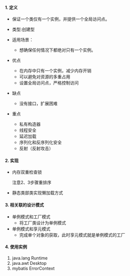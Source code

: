 #### 1. 定义
- 保证一个类仅有一个实例，并提供一个全局访问点。
- 类型:创建型
- 适用场景：
    - 想确保任何情况下都绝对只有一个实例。
- 优点
    - 在内存中只有一个实例，减少内存开销
    - 可以避免对资源的多重占用
    - 设置全局访问点，严格控制访问
- 缺点
    - 没有接口，扩展困难

- 重点
    - 私有构造器
    - 线程安全
    - 延迟加载
    - 序列化和反序列化安全
    - 反射（反射攻击）

#### 2. 实现
- 内存双重检查锁

    注意2、3步骤重排序


- 静态类部类实现懒加载方式


#### 3. 相关联的设计模式
- 单例模式和工厂模式
    - 将工厂类设计为单例模式
- 单例模式和享元模式
    - 完成单个对象的获取，此时享元模式就是单例模式的工厂

#### 4. 使用实例
1. java.lang Runtime
2. java.awt Desktop
3. mybatis ErrorContext





















